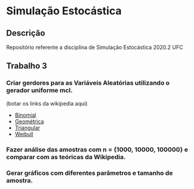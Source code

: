 Simulação Estocástica
===

## Descrição

Repositório referente a disciplina de Simulação Estocástica 2020.2 UFC

## Trabalho 3

### Criar gerdores para as Variáveis Aleatórias utilizando o gerador uniforme mcl.
(botar os links da wikipedia aqui)
- [Binomial](https://en.wikipedia.org/wiki/Binomial_distribution)
- [Geométrica](https://en.wikipedia.org/wiki/Geometric_distribution)
- [Triangular](https://en.wikipedia.org/wiki/Triangular_distribution)
- [Weibull](https://en.wikipedia.org/wiki/Weibull_distribution)

### Fazer análise das amostras com n = {1000, 10000, 100000} e comparar com as teóricas da Wikipedia.

### Gerar gráficos com diferentes parâmetros e tamanho de amostra.
